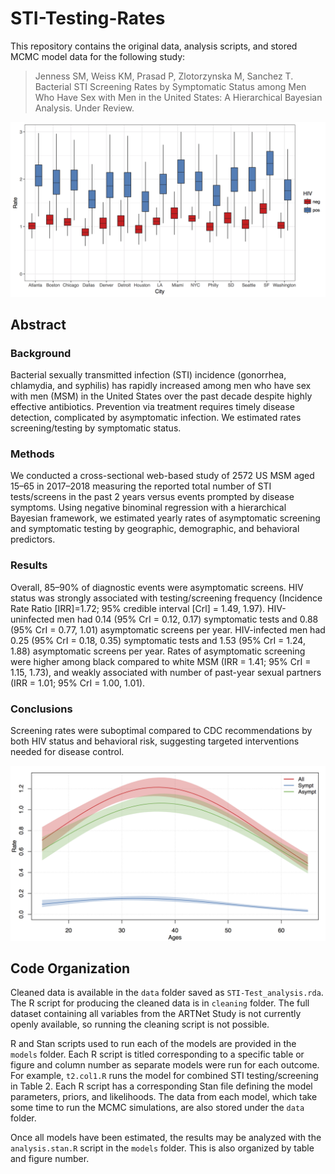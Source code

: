 # STI-Testing-Rates

This repository contains the original data, analysis scripts, and stored MCMC model data for the following study:

> Jenness SM, Weiss KM, Prasad P, Zlotorzynska M, Sanchez T. Bacterial STI Screening Rates by Symptomatic Status among Men Who Have Sex with Men in the United States: A Hierarchical Bayesian Analysis. Under Review.

<img src="https://github.com/EpiModel/STI-Testing-Rates/raw/master/fig/Fig1.png">

## Abstract

### Background 	
Bacterial sexually transmitted infection (STI) incidence (gonorrhea, chlamydia, and syphilis) has rapidly increased among men who have sex with men (MSM) in the United States over the past decade despite highly effective antibiotics. Prevention via treatment requires timely disease detection, complicated by asymptomatic infection. We estimated rates screening/testing by symptomatic status.

### Methods 	
We conducted a cross-sectional web-based study of 2572 US MSM aged 15–65 in 2017–2018 measuring the reported total number of STI tests/screens in the past 2 years versus events prompted by disease symptoms. Using negative binominal regression with a hierarchical Bayesian framework, we estimated yearly rates of asymptomatic screening and symptomatic testing by geographic, demographic, and behavioral predictors.

### Results 	
Overall, 85–90% of diagnostic events were asymptomatic screens. HIV status was strongly associated with testing/screening frequency (Incidence Rate Ratio [IRR]=1.72; 95% credible interval [Crl] = 1.49, 1.97). HIV-uninfected men had 0.14 (95% CrI = 0.12, 0.17) symptomatic tests and 0.88 (95% CrI = 0.77, 1.01) asymptomatic screens per year. HIV-infected men had 0.25 (95% CrI = 0.18, 0.35) symptomatic tests and 1.53 (95% CrI = 1.24, 1.88) asymptomatic screens per year. Rates of asymptomatic screening were higher among black compared to white MSM (IRR = 1.41; 95% CrI = 1.15, 1.73), and weakly associated with number of past-year sexual partners (IRR = 1.01; 95% CrI = 1.00, 1.01).

### Conclusions 	
Screening rates were suboptimal compared to CDC recommendations by both HIV status and behavioral risk, suggesting targeted interventions needed for disease control.

<img src="https://github.com/EpiModel/STI-Testing-Rates/raw/master/fig/Fig2.png">

## Code Organization

Cleaned data is available in the `data` folder saved as `STI-Test_analysis.rda`. The R script for producing the cleaned data is in `cleaning` folder. The full dataset containing all variables from the ARTNet Study is not currently openly available, so running the cleaning script is not possible. 

R and Stan scripts used to run each of the models are provided in the `models` folder. Each R script is titled corresponding to a specific table or figure and column number as separate models were run for each outcome. For example, `t2.col1.R` runs the model for combined STI testing/screening in Table 2. Each R script has a corresponding Stan file defining the model parameters, priors, and likelihoods. The data from each model, which take some time to run the MCMC simulations, are also stored under the `data` folder.

Once all models have been estimated, the results may be analyzed with the `analysis.stan.R` script in the `models` folder. This is also organized by table and figure number. 


